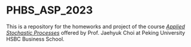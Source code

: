 # PHBS_ASP_2023

This is a repository for the homeworks and project of the course [*Applied Stochastic Processes*](https://github.com/PHBS/ASP) offered by Prof. Jaehyuk Choi at Peking University HSBC Business School.
